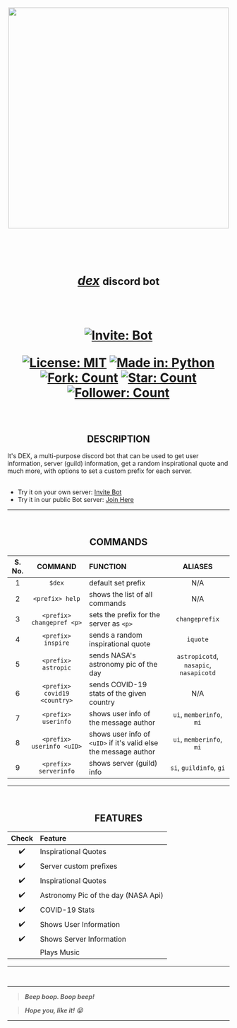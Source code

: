 <h3 align="center"><a href="https://discord.com/api/oauth2/authorize?client_id=946829157445296188&permissions=397590396532&scope=bot"><img src="https://user-images.githubusercontent.com/63065397/155839904-29ff9faa-f349-4d40-b21c-8f48b856e3a9.jpg" width="500"></a></h3>

<h1 align="center"> 
  
  <br>
  
  <a href="https://discord.com/api/oauth2/authorize?client_id=946829157445296188&permissions=397590396532&scope=bot"><i>dex</i></a> <small>discord bot</small>
  
  <br>
  
  [![Invite: Bot](https://img.shields.io/static/v1?label=%20Invite&message=dex&color=5865F2&style=for-the-badge&logo=discord)](https://discord.com/api/oauth2/authorize?client_id=946829157445296188&permissions=397590396532&scope=bot)
  
  [![License: MIT](https://img.shields.io/static/v1?label=License&message=MIT&color=red&style=for-the-badge&logo=giphy)](https://github.com/code-chaser/dex/blob/main/LICENSE) [![Made in: Python](https://img.shields.io/static/v1?label=Made%20in&message=Python&color=yellow&style=for-the-badge&logo=hyper)](https://github.com/code-chaser/dex/) [![Fork: Count](https://img.shields.io/github/forks/code-chaser/-hex?color=blue&label=Forks&style=for-the-badge&logo=gitextensions)](https://github.com/code-chaser/dex/network/members) [![Star: Count](https://img.shields.io/github/stars/code-chaser/-hex?color=brightgreen&label=Stars&style=for-the-badge&logo=icinga)](https://github.com/code-chaser/dex/stargazers) [![Follower: Count](https://img.shields.io/github/followers/code-chaser?color=cb5786&label=Followers&style=for-the-badge&logo=github)](https://github.com/code-chaser/)
  
</h1>

<br>

<h2 align="center"> DESCRIPTION </h2>
It's DEX, a multi-purpose discord bot that can be used to get user information, server (guild) information, get a random inspirational quote and much more, with options to set a custom prefix for each server.

<br>
<br>
  
- Try it on your own server: [Invite Bot](https://discord.com/api/oauth2/authorize?client_id=946829157445296188&permissions=397590396532&scope=bot)
- Try it in our public Bot server: [Join Here](https://discord.gg/FUqqEyBBA3)

___

<br>
<h2 align="center"> COMMANDS </h2>

<table align="center">
<thead>
<tr>
<th align="center">S. No.</th>
<th align="center">COMMAND</th>
<th align="left">FUNCTION</th>
<th align="center">ALIASES</th>
</tr>
</thead>
<tbody>
<tr>
<td align="center">1</td>
<td align="center"><code>$dex</code></td>
<td align="left">default set prefix</td>
<td align="center">N/A</td>
</tr>
<tr>
<td align="center">2</td>
<td align="center"><code>&lt;prefix&gt; help</code></td>
<td align="left">shows the list of all commands</td>
<td align="center">N/A</td>
</tr>
<tr>
<td align="center">3</td>
<td align="center"><code>&lt;prefix&gt; changepref &lt;p&gt;</code></td>
<td align="left">sets the prefix for the server as <code>&lt;p&gt;</code></td>
<td align="center"><code>changeprefix</code></td>
</tr>
<tr>
<td align="center">4</td>
<td align="center"><code>&lt;prefix&gt; inspire</code></td>
<td align="left">sends a random inspirational quote</td>
<td align="center"><code>iquote</code></td>
</tr>
<tr>
<td align="center">5</td>
<td align="center"><code>&lt;prefix&gt; astropic</code></td>
<td align="left">sends NASA's astronomy pic of the day</td>
<td align="center"><code>astropicotd</code>, <code>nasapic</code>, <code>nasapicotd</code></td>
</tr>
<tr>
<td align="center">6</td>
<td align="center"><code>&lt;prefix&gt; covid19 &lt;country&gt;</code></td>
<td align="left">sends COVID-19 stats of the given country</td>
<td align="center">N/A</td>
</tr>
<tr>
<td align="center">7</td>
<td align="center"><code>&lt;prefix&gt; userinfo</code></td>
<td align="left">shows user info of the message author</td>
<td align="center"><code>ui</code>, <code>memberinfo</code>, <code>mi</code></td>
</tr>
<tr>
<td align="center">8</td>
<td align="center"><code>&lt;prefix&gt; userinfo &lt;uID&gt;</code></td>
<td align="left">shows user info of <code>&lt;uID&gt;</code> if it's valid else the message author</td>
<td align="center"><code>ui</code>, <code>memberinfo</code>, <code>mi</code></td>
</tr>
<tr>
<td align="center">9</td>
<td align="center"><code>&lt;prefix&gt; serverinfo</code></td>
<td align="left">shows server (guild) info</td>
<td align="center"><code>si</code>, <code>guildinfo</code>, <code>gi</code></td>
</tr>
</tbody>
</table>




<!--|S. No.|COMMAND|FUNCTION|ALIASES|
|:-:|:-:|:-|:-:|
|1|`$dex`|default set prefix|N/A|
|2|`<prefix> help`|shows the list of all commands|N/A|
|3|`<prefix> changepref <p>`|sets the prefix for the server as `<p>`|`chngpref`|
|4|`<prefix> inspire`|sends a random inspirational quote|N/A|
|5|`<prefix> userinfo`|shows user info of the message author|`ui`, `memberinfo`, `mi`|
|6|`<prefix> userinfo <uID>`|shows user info of `<uID>` if it's valid else the message author|`ui`, `memberinfo`, `mi`|
|7|`<prefix> serverinfo`|shows server (guild) info|`si`, `guildinfo`, `gi`|
```
$dex                     - default set prefix;
<prefix> help            - shows the list of all commands;
<prefix> changepref <p>  - sets the prefix for the server as <p>;
<prefix> inspire         - sends an inspirational quote;
<prefix> userinfo        - shows user info of the message author;
<prefix> userinfo <uID>  - shows user info of <uID> if it's valid else the message author;
<prefix> serverinfo      - shows server (guild) info;
```
-->


___

<br>
<h2 align="center"> FEATURES </h2>
<!--|Check|Feature|
|:-:|:-|
| ✔️ | Inspirational Quotes |
| ✔️ | Server custom prefixes |
| ✔️ | Shows User Information |
| ✔️ | Shows Server Information |
|    | Plays Music | -->


<table align = "center">
<thead>
<tr>
<th align="center">Check</th>
<th align="left">Feature</th>
</tr>
</thead>
<tbody>
<tr>
<td align="center"><g-emoji class="g-emoji" alias="heavy_check_mark" fallback-src="https://github.githubassets.com/images/icons/emoji/unicode/2714.png">✔️</g-emoji></td>
<td align="left">Inspirational Quotes</td>
</tr>
<tr>
<td align="center"><g-emoji class="g-emoji" alias="heavy_check_mark" fallback-src="https://github.githubassets.com/images/icons/emoji/unicode/2714.png">✔️</g-emoji></td>
<td align="left">Server custom prefixes</td>
</tr>
<tr>
<td align="center"><g-emoji class="g-emoji" alias="heavy_check_mark" fallback-src="https://github.githubassets.com/images/icons/emoji/unicode/2714.png">✔️</g-emoji></td>
<td align="left">Inspirational Quotes</td>
</tr>
<tr>
<td align="center"><g-emoji class="g-emoji" alias="heavy_check_mark" fallback-src="https://github.githubassets.com/images/icons/emoji/unicode/2714.png">✔️</g-emoji></td>
<td align="left">Astronomy Pic of the day (NASA Api)</td>
</tr>
<tr>
<td align="center"><g-emoji class="g-emoji" alias="heavy_check_mark" fallback-src="https://github.githubassets.com/images/icons/emoji/unicode/2714.png">✔️</g-emoji></td>
<td align="left">COVID-19 Stats</td>
</tr>
<tr>
<td align="center"><g-emoji class="g-emoji" alias="heavy_check_mark" fallback-src="https://github.githubassets.com/images/icons/emoji/unicode/2714.png">✔️</g-emoji></td>
<td align="left">Shows User Information</td>
</tr>
<tr>
<td align="center"><g-emoji class="g-emoji" alias="heavy_check_mark" fallback-src="https://github.githubassets.com/images/icons/emoji/unicode/2714.png">✔️</g-emoji></td>
<td align="left">Shows Server Information</td>
</tr>
<tr>
<td align="center"></td>
<td align="left">Plays Music</td>
</tr>
</tbody>
</table>

___

<br>


___
> ***Beep boop. Boop beep!***

> ***Hope you, like it! 😛***
___

